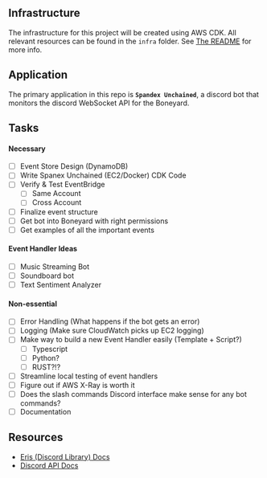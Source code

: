 ## Infrastructure

The infrastructure for this project will be created using AWS CDK. All relevant resources can be found in the `infra` folder. See [The README](./infra/docs/Infrastructure.md) for more info.

## Application

The primary application in this repo is **`Spandex Unchained`**, a discord bot that monitors the discord WebSocket API for the Boneyard.


## Tasks

#### Necessary

- [ ] Event Store Design (DynamoDB)
- [ ] Write Spanex Unchained (EC2/Docker) CDK Code
- [ ] Verify & Test EventBridge
  - [ ] Same Account
  - [ ] Cross Account
- [ ] Finalize event structure
- [ ] Get bot into Boneyard with right permissions
- [ ] Get examples of all the important events

#### Event Handler Ideas

- [ ] Music Streaming Bot
- [ ] Soundboard bot
- [ ] Text Sentiment Analyzer

#### Non-essential

- [ ] Error Handling (What happens if the bot gets an error)
- [ ] Logging (Make sure CloudWatch picks up EC2 logging)
- [ ] Make way to build a new Event Handler easily (Template + Script?) 
  - [ ] Typescript
  - [ ] Python?
  - [ ] RUST?!?
- [ ] Streamline local testing of event handlers
- [ ] Figure out if AWS X-Ray is worth it
- [ ] Does the slash commands Discord interface make sense for any bot commands?
- [ ] Documentation

## Resources

* [Eris (Discord Library) Docs](https://abal.moe/Eris/docs/0.16.1)
* [Discord API Docs](https://github.com/discord/discord-api-docs)